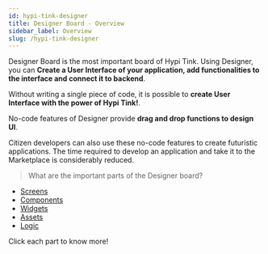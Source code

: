 ```yaml
---
id: hypi-tink-designer
title: Designer Board - Overview
sidebar_label: Overview
slug: /hypi-tink-designer
---
```


Designer Board is the most important board of Hypi Tink. Using Designer, you can 
**Create a User Interface of your application, add functionalities to the interface and connect it to backend**. 

Without writing a single piece of code, it is possible to **create User Interface with the power of Hypi Tink!**. 

No-code features of Designer provide **drag and drop functions to design UI**. 

Citizen developers can also use these no-code features to create futuristic applications. The time required to develop an application and take it to the Marketplace is considerably reduced. 

> What are the important parts of the Designer board?

* [Screens](designer-screens.md)
* [Components](designer-components.md)
* [Widgets](designer-widgets.md)
* [Assets](designer-assets.md)
* [Logic](designer-logic.md)

Click each part to know more!
